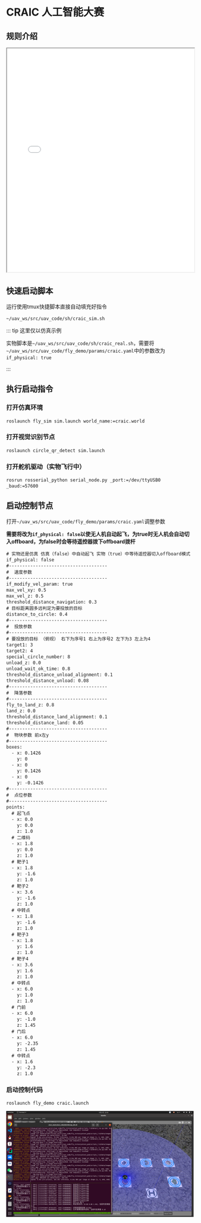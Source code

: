 # CRAIC 人工智能大赛

## 规则介绍

<iframe src="/CRAIC 人工智能大赛.pdf" width="100%" height="600px"></iframe>

## 快速启动脚本

运行使用tmux快捷脚本直接自动填充好指令

```
~/uav_ws/src/uav_code/sh/craic_sim.sh
```

::: tip 这里仅以仿真示例

实物脚本是`~/uav_ws/src/uav_code/sh/craic_real.sh`，需要将`~/uav_ws/src/uav_code/fly_demo/params/craic.yaml`中的参数改为`if_physical: true`

:::

## 执行启动指令

### 打开仿真环境

```
roslaunch fly_sim sim.launch world_name:=craic.world
```

### 打开视觉识别节点

```
roslaunch circle_qr_detect sim.launch
```

### 打开舵机驱动（实物飞行中）

```
rosrun rosserial_python serial_node.py _port:=/dev/ttyUSB0 _baud:=57600
```

## 启动控制节点

打开`~/uav_ws/src/uav_code/fly_demo/params/craic.yaml`调整参数

**需要将改为`if_physical: false`以使无人机自动起飞，为true时无人机会自动切入offboard，为false时会等待遥控器拨下offboard拨杆**

```
# 实物还是仿真 仿真（false）中自动起飞 实物（true）中等待遥控器切入offboard模式
if_physical: false
#-------------------------------------
#  速度参数
#-------------------------------------
if_modify_vel_param: true
max_vel_xy: 0.5
max_vel_z: 0.5
threshold_distance_navigation: 0.3
# 目标距离圆多远判定为要投放的目标
distance_to_circle: 0.4
#-------------------------------------
#  投放参数
#-------------------------------------
# 要投放的目标 （俯视） 右下为序号1 右上为序号2 左下为3 左上为4
target1: 3
target2: 4
special_circle_number: 8
unload_z: 0.0
unload_wait_ok_time: 0.8
threshold_distance_unload_alignment: 0.1
threshold_distance_unload: 0.08
#-------------------------------------
#  降落参数
#-------------------------------------
fly_to_land_z: 0.8
land_z: 0.0
threshold_distance_land_alignment: 0.1
threshold_distance_land: 0.05
#-------------------------------------
#  物块参数 前x左y
#-------------------------------------
boxes:
  - x: 0.1426
    y: 0
  - x: 0
    y: 0.1426
  - x: 0
    y: -0.1426
#-------------------------------------
#  点位参数
#-------------------------------------
points:
  # 起飞点
  - x: 0.0
    y: 0.0
    z: 1.0
  # 二维码
  - x: 1.8
    y: 0.0
    z: 1.0
  # 靶子1
  - x: 1.8
    y: -1.6
    z: 1.0
  # 靶子2
  - x: 3.6
    y: -1.6
    z: 1.0
  # 中转点
  - x: 1.8
    y: -1.6
    z: 1.0
  # 靶子3
  - x: 1.8
    y: 1.6
    z: 1.0
  # 靶子4
  - x: 3.6
    y: 1.6
    z: 1.0
  # 中转点
  - x: 6.0
    y: 1.0
    z: 1.0
  # 门前
  - x: 6.0
    y: -1.0
    z: 1.45
  # 门后
  - x: 6.0
    y: -2.35
    z: 1.45
  # 中转点
  - x: 1.6
    y: -2.3
    z: 1.0
```

### 启动控制代码

```
roslaunch fly_demo craic.launch
```

![](./assets/1.png)
